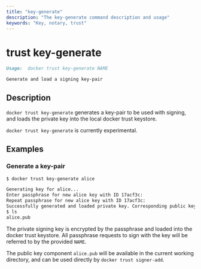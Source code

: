 ```yaml
---
title: "key-generate"
description: "The key-generate command description and usage"
keywords: "Key, notary, trust"
---
```


<!-- This file is maintained within the docker/cli Github
     repository at https://github.com/docker/cli/. Make all
     pull requests against that repo. If you see this file in
     another repository, consider it read-only there, as it will
     periodically be overwritten by the definitive file. Pull
     requests which include edits to this file in other repositories
     will be rejected.
-->

# trust key-generate

```markdown
Usage:  docker trust key-generate NAME

Generate and load a signing key-pair

```

## Description

`docker trust key-generate` generates a key-pair to be used with signing,
 and loads the private key into the local docker trust keystore.

`docker trust key-generate` is currently experimental.

## Examples

### Generate a key-pair

```bash
$ docker trust key-generate alice

Generating key for alice...
Enter passphrase for new alice key with ID 17acf3c:
Repeat passphrase for new alice key with ID 17acf3c:
Successfully generated and loaded private key. Corresponding public key available: alice.pub
$ ls
alice.pub

```

The private signing key is encrypted by the passphrase and loaded into the docker trust keystore.
All passphrase requests to sign with the key will be referred to by the provided `NAME`.

The public key component `alice.pub` will be available in the current working directory, and can
be used directly by `docker trust signer-add`.
